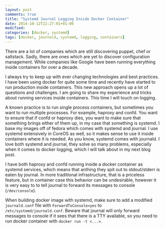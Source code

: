 ```yaml
---
layout: post
comments: true
title: "Systemd Journal Logging Inside Docker Container"
date: 2014-10-12T22:27:01+01:00
modified:
categories: [docker, systemd]
tags: [docker, journald, systemd, logging, containers]
---
```

There are a lot of companies which are still discovering puppet, chef or
saltstack. Sadly, there are ones which are yet to discover configuration
management. While companies like Google have been running everything inside
containers for over a decade.

I always try to keep up with ever changing technologies and best practices. I
have been using docker for quite some time and recently have started to run
production inside containers. This new approach opens up a lot of questions and
challenges. I am going to share my experience and tricks about running services
inside containers. This time I will touch on logging.

A known practice is to run single process containers, but sometimes you want to
run multiple processes. For example, haproxy and confd. You want to ensure that
if confd or haproxy dies, you want to make sure that something brings either of
them up, in my case that something is systemd. I base my images off of fedora
which comes with systemd and journal. I use systemd extensively in CoreOS as
well, so it makes sense to use it inside containers where it is needed. As you
know, systemd comes with journald. I love both systemd and journal, they solve
so many problems, especially when it comes to docker logging, which I
will talk about in my next blog post.

I have both haproxy and confd running inside a docker container as systemd
services, which means that anthing they spit out to stdout/stderr is eaten by
journal. In more traditional infrastructure, that is a priceless feature, but
in container case this behavior can be undesirable, however it is very easy to
to tell journal to forward its messages to console (`/dev/console`).

When building docker image with systemd, make sure to add a modified
`journald.conf` file with `ForwardToConsole=yes` to
`/etc/systemd/journald.conf`. Beware that journal will only forward messages to
console if it sees that there is a TTY available, so you need to run docker
container with `docker run -t <...>`.

